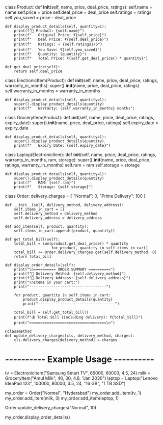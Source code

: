 class Product:
    def __init__(self, name, price, deal_price, ratings):
        self.name = name
        self.price = price
        self.deal_price = deal_price
        self.ratings = ratings
        self.you_saved = price - deal_price

    def display_product_details(self, quantity=1):
        print(f"🛒 Product: {self.name}")
        print(f"   Original Price: ₹{self.price}")
        print(f"   Deal Price: ₹{self.deal_price}")
        print(f"   Ratings: ⭐ {self.ratings}/5")
        print(f"   You Save: ₹{self.you_saved}")
        print(f"   Quantity: {quantity}")
        print(f"   Total Price: ₹{self.get_deal_price() * quantity}")

    def get_deal_price(self):
        return self.deal_price


class ElectronicItem(Product):
    def __init__(self, name, price, deal_price, ratings, warranty_in_months):
        super().__init__(name, price, deal_price, ratings)
        self.warranty_in_months = warranty_in_months

    def display_product_details(self, quantity=1):
        super().display_product_details(quantity)
        print(f"   Warranty: {self.warranty_in_months} months")


class GroceryItem(Product):
    def __init__(self, name, price, deal_price, ratings, expiry_date):
        super().__init__(name, price, deal_price, ratings)
        self.expiry_date = expiry_date

    def display_product_details(self, quantity=1):
        super().display_product_details(quantity)
        print(f"   Expiry Date: {self.expiry_date}")


class Laptop(ElectronicItem):
    def __init__(self, name, price, deal_price, ratings,
                 warranty_in_months, ram, storage):
        super().__init__(name, price, deal_price, ratings, warranty_in_months)
        self.ram = ram
        self.storage = storage

    def display_product_details(self, quantity=1):
        super().display_product_details(quantity)
        print(f"   RAM: {self.ram}")
        print(f"   Storage: {self.storage}")


class Order:
    delivery_charges = {
        "Normal": 0,
        "Prime Delivery": 100
    }

    def __init__(self, delivery_method, delivery_address):
        self.items_in_cart = []
        self.delivery_method = delivery_method
        self.delivery_address = delivery_address

    def add_item(self, product, quantity):
        self.items_in_cart.append((product, quantity))

    def get_total_bill(self):
        total_bill = sum(product.get_deal_price() * quantity
                         for product, quantity in self.items_in_cart)
        total_bill += Order.delivery_charges.get(self.delivery_method, 0)
        return total_bill

    def display_order_details(self):
        print("\n========== ORDER SUMMARY ==========")
        print(f"🚚 Delivery Method: {self.delivery_method}")
        print(f"📍 Delivery Address: {self.delivery_address}")
        print("\nItems in your cart:")
        print("-----------------------------------")

        for product, quantity in self.items_in_cart:
            product.display_product_details(quantity)
            print("-----------------------------------")
        
        total_bill = self.get_total_bill()
        print(f"💰 Total Bill (including delivery): ₹{total_bill}")
        print("===================================\n")

    @classmethod
    def update_delivery_charges(cls, delivery_method, charges):
        cls.delivery_charges[delivery_method] = charges


# ---------- Example Usage ----------
tv = ElectronicItem("Samsung Smart TV", 65000, 60000, 4.5, 24)
milk = GroceryItem("Amul Milk", 40, 30, 4.8, "Jan 2030")
laptop = Laptop("Lenovo IdeaPad 123", 100000, 80000, 4.5, 24, "16 GB", "1 TB SSD")

my_order = Order("Normal", "Hyderabad")
my_order.add_item(tv, 1)
my_order.add_item(milk, 3)
my_order.add_item(laptop, 1)

Order.update_delivery_charges("Normal", 10)

my_order.display_order_details()
